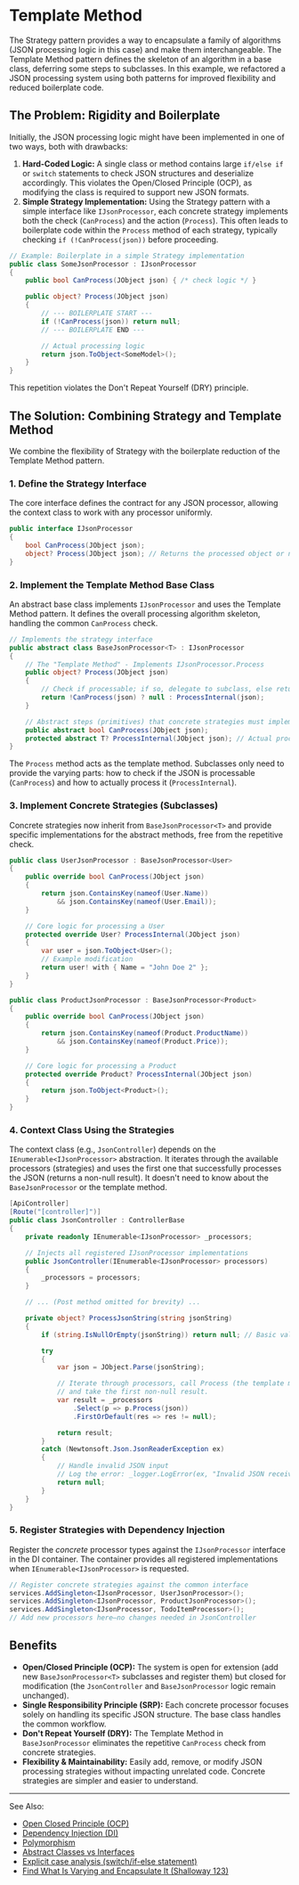 # Template Method

The Strategy pattern provides a way to encapsulate a family of algorithms (JSON processing logic in this case) and make
them interchangeable. The Template Method pattern defines the skeleton of an algorithm in a base class, deferring some
steps to subclasses. In this example, we refactored a JSON processing system using both patterns for improved
flexibility and reduced boilerplate code.

## The Problem: Rigidity and Boilerplate

Initially, the JSON processing logic might have been implemented in one of two ways, both with drawbacks:

1. **Hard-Coded Logic:** A single class or method contains large `if/else if` or `switch` statements to check JSON
   structures and deserialize accordingly. This violates the Open/Closed Principle (OCP), as modifying the class is
   required to support new JSON formats.
2. **Simple Strategy Implementation:** Using the Strategy pattern with a simple interface like `IJsonProcessor`, each
   concrete strategy implements both the check (`CanProcess`) and the action (`Process`). This often leads to
   boilerplate code within the `Process` method of each strategy, typically checking `if (!CanProcess(json))` before
   proceeding.

```C#
// Example: Boilerplate in a simple Strategy implementation
public class SomeJsonProcessor : IJsonProcessor
{
    public bool CanProcess(JObject json) { /* check logic */ }

    public object? Process(JObject json)
    {
        // --- BOILERPLATE START ---
        if (!CanProcess(json)) return null;
        // --- BOILERPLATE END ---

        // Actual processing logic
        return json.ToObject<SomeModel>();
    }
}
```

This repetition violates the Don't Repeat Yourself (DRY) principle.

## The Solution: Combining Strategy and Template Method

We combine the flexibility of Strategy with the boilerplate reduction of the Template Method pattern.

### 1. Define the Strategy Interface

The core interface defines the contract for any JSON processor, allowing the context class to work with any processor
uniformly.

```C#
public interface IJsonProcessor
{
    bool CanProcess(JObject json);
    object? Process(JObject json); // Returns the processed object or null
}
```

### 2. Implement the Template Method Base Class

An abstract base class implements `IJsonProcessor` and uses the Template Method pattern. It defines the overall
processing algorithm skeleton, handling the common `CanProcess` check.

```C#
// Implements the strategy interface
public abstract class BaseJsonProcessor<T> : IJsonProcessor
{
    // The "Template Method" - Implements IJsonProcessor.Process
    public object? Process(JObject json)
    {
        // Check if processable; if so, delegate to subclass, else return null.
        return !CanProcess(json) ? null : ProcessInternal(json);
    }

    // Abstract steps (primitives) that concrete strategies must implement
    public abstract bool CanProcess(JObject json);
    protected abstract T? ProcessInternal(JObject json); // Actual processing logic
}
```

The `Process` method acts as the template method. Subclasses only need to provide the varying parts: how to check if
the JSON is processable (`CanProcess`) and how to actually process it (`ProcessInternal`).

### 3. Implement Concrete Strategies (Subclasses)

Concrete strategies now inherit from `BaseJsonProcessor<T>` and provide specific implementations for the abstract
methods, free from the repetitive check.

```C#
public class UserJsonProcessor : BaseJsonProcessor<User>
{
    public override bool CanProcess(JObject json)
    {
        return json.ContainsKey(nameof(User.Name)) 
            && json.ContainsKey(nameof(User.Email));
    }

    // Core logic for processing a User
    protected override User? ProcessInternal(JObject json)
    {
        var user = json.ToObject<User>();
        // Example modification
        return user! with { Name = "John Doe 2" };
    }
}
```

```C#
public class ProductJsonProcessor : BaseJsonProcessor<Product>
{
    public override bool CanProcess(JObject json)
    {
        return json.ContainsKey(nameof(Product.ProductName)) 
            && json.ContainsKey(nameof(Product.Price));
    }

    // Core logic for processing a Product
    protected override Product? ProcessInternal(JObject json)
    {
        return json.ToObject<Product>();
    }
}
```

### 4. Context Class Using the Strategies

The context class (e.g., `JsonController`) depends on the `IEnumerable<IJsonProcessor>` abstraction. It iterates
through the available processors (strategies) and uses the first one that successfully processes the JSON (returns a
non-null result). It doesn't need to know about the `BaseJsonProcessor` or the template method.

```C#
[ApiController]
[Route("[controller]")]
public class JsonController : ControllerBase
{
    private readonly IEnumerable<IJsonProcessor> _processors;

    // Injects all registered IJsonProcessor implementations
    public JsonController(IEnumerable<IJsonProcessor> processors)
    {
        _processors = processors;
    }

    // ... (Post method omitted for brevity) ...

    private object? ProcessJsonString(string jsonString)
    {
        if (string.IsNullOrEmpty(jsonString)) return null; // Basic validation

        try
        {
            var json = JObject.Parse(jsonString);

            // Iterate through processors, call Process (the template method),
            // and take the first non-null result.
            var result = _processors
                .Select(p => p.Process(json))
                .FirstOrDefault(res => res != null);

            return result;
        }
        catch (Newtonsoft.Json.JsonReaderException ex)
        {
            // Handle invalid JSON input
            // Log the error: _logger.LogError(ex, "Invalid JSON received");
            return null;
        }
    }
}
```

### 5. Register Strategies with Dependency Injection

Register the *concrete* processor types against the `IJsonProcessor` interface in the DI container. The container
provides all registered implementations when `IEnumerable<IJsonProcessor>` is requested.

```C#
// Register concrete strategies against the common interface
services.AddSingleton<IJsonProcessor, UserJsonProcessor>();
services.AddSingleton<IJsonProcessor, ProductJsonProcessor>();
services.AddSingleton<IJsonProcessor, TodoItemProcessor>();
// Add new processors here—no changes needed in JsonController
```

## Benefits

* **Open/Closed Principle (OCP):** The system is open for extension (add new `BaseJsonProcessor<T>` subclasses and
  register them) but closed for modification (the `JsonController` and `BaseJsonProcessor` logic remain unchanged).
* **Single Responsibility Principle (SRP):** Each concrete processor focuses solely on handling its specific JSON
  structure. The base class handles the common workflow.
* **Don't Repeat Yourself (DRY):** The Template Method in `BaseJsonProcessor` eliminates the repetitive `CanProcess`
  check from concrete strategies.
* **Flexibility & Maintainability:** Easily add, remove, or modify JSON processing strategies without impacting
  unrelated code. Concrete strategies are simpler and easier to understand.

---

See Also:

* [Open Closed Principle (OCP)](Open-Closed-Principle-OCP.md)
* [Dependency Injection (DI)](Dependency-Injection-DI.md)
* [Polymorphism](Polymorphism.md)
* [Abstract Classes vs Interfaces](Abstract-Classes-vs-Interfaces.md)
* [Explicit case analysis (switch/if-else statement)](Explicit-case-analysis-switch-if-else-statement.md)
* [Find What Is Varying and Encapsulate It (Shalloway 123)](Find-What-Is-Varying-and-Encapsulate-It-Shalloway-123.md)
